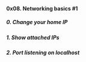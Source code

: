 #### 0x08. Networking basics #1
##### 0. Change your home IP
##### 1. Show attached IPs
##### 2. Port listening on localhost
